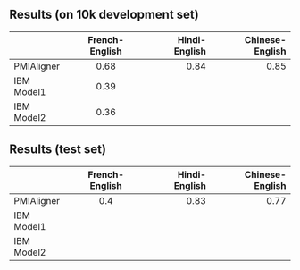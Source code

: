 ## Results (on 10k development set)
|               | French-English| Hindi-English | Chinese-English |
| ------------- |:-------------:| -------------:|----------------:|
| PMIAligner    | 0.68            |    0.84           |   0.85       |
| IBM Model1    | 0.39          |               |                 |
| IBM Model2    | 0.36          |               |                 |

## Results (test set)
|               | French-English| Hindi-English | Chinese-English |
| ------------- |:-------------:| -------------:|----------------:|
| PMIAligner    |      0.4       |      0.83         |      0.77           |
| IBM Model1    |           |               |                 |
| IBM Model2    |            |               |                 |
